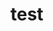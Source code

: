 # test

<html>
<head>
  <link rel="stylesheet" type="text/css" href="/asciinema-player.css" />
</head>
<body>
  <asciinema-player src="/369674.cast" cols="80" rows="25"></asciinema-player>
  <script src="/asciinema-player.js"></script>
</body>
</html>
